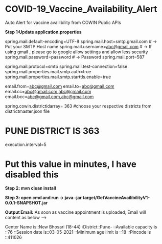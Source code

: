 # COVID-19_Vaccine_Availability_Alert
Auto Alert for vaccine availibility from COWIN Public APIs

**Step 1:Update application.properties**


spring.mail.default-encoding=UTF-8 
spring.mail.host=smtp.gmail.com # -> Put your SMTP Host name 
spring.mail.username=abc@gmail.com # -> If using gmail , please go to google allow settings and allow less security
spring.mail.password=password # -> Password
spring.mail.port=587


spring.mail.protocol=smtp
spring.mail.test-connection=false
spring.mail.properties.mail.smtp.auth=true
spring.mail.properties.mail.smtp.starttls.enable=true

email.from=abc@gmail.com
email.to=abc@gmail.com
email.cc=abc@gmail.com,abc@gmail.com
email.bcc=abc@gmail.com,abc@gmail.com

spring.cowin.districtidarray= 363
#choose your respective districts from districtmaster.json file
# PUNE DISTRICT IS 363

execution.interval=5
# Put this value in minutes, I have disabled this 

**Step 2: mvn clean install**

**Step 3:  open cmd and run -> java -jar target/GetVaccineAvailibilityV1-0.0.1-SNAPSHOT.jar**


**Output Email:**
As soon as vaccine appointment is uploaded, Email will content as below --> 


Center Name is::New Bhosari (18-44) :District::Pune-	::Available capacity is ::76	::Session date is::03-05-2021	::Minimum age limit is ::18	::Pincode is ::411026

